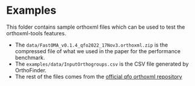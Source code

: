 # Examples
This folder contains sample orthoxml files which can be used to test the orthoxml-tools features.

* The `data/FastOMA_v0.1.4_qfo2022_17Nov3.orthoxml.zip` is the compressed file of what we used in the paper for the performance benchmark.
* The `examples/data/InputOrthogroups.csv` is the CSV file generated by OrthoFinder.
* The rest of the files comes from the [official qfo orthoxml repository](https://github.com/qfo/orthoxml/tree/main)